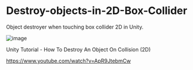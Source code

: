# Destroy-objects-in-2D-Box-Collider

Object destroyer when touching box collider 2D in Unity.

![image](https://user-images.githubusercontent.com/104942153/168184809-ad06a2ea-7af5-475b-a3f9-b2ff0230ae6d.png)

Unity Tutorial - How To Destroy An Object On Collision (2D)

https://www.youtube.com/watch?v=ApR9JtebmCw
